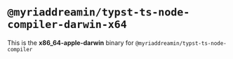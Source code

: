 # `@myriaddreamin/typst-ts-node-compiler-darwin-x64`

This is the **x86_64-apple-darwin** binary for `@myriaddreamin/typst-ts-node-compiler`
